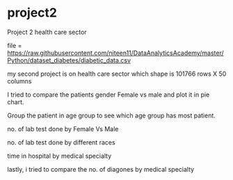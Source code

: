 # project2
Project 2 health care sector

file = https://raw.githubusercontent.com/niteen11/DataAnalyticsAcademy/master/Python/dataset_diabetes/diabetic_data.csv

my second project is on health care sector which shape is 101766 rows X 50 columns

I tried to compare the patients gender Female vs male and plot it in pie chart.

Group the patient in age group to see which age group has most patient.

no. of lab test done by Female Vs Male

no. of lab test done by different races

time in hospital by medical specialty

lastly, i tried to compare the no. of diagones by medical specialty

